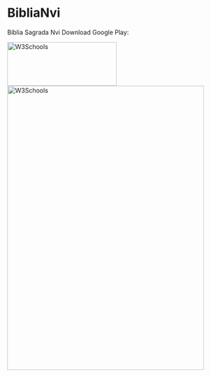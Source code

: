 # BibliaNvi
Bíblia Sagrada Nvi
Download Google Play:

<a href="https://play.google.com/store/apps/details?id=com.projeto.biblianvi">
<img border="0" alt="W3Schools" src="https://play.google.com/intl/en_us/badges/images/generic/en_badge_web_generic.png" width="250" height="100">
  
<img border="0" alt="W3Schools" src="https://lh3.googleusercontent.com/XLMN8H0mQ5H4bvu8UbMjvcCu4xifwva0bPaowRXrqhi1AkFA5ypuuuDkS9Crwu8GR0o=w1326-h627-rw" width="450" height="650">  
  
  
  

